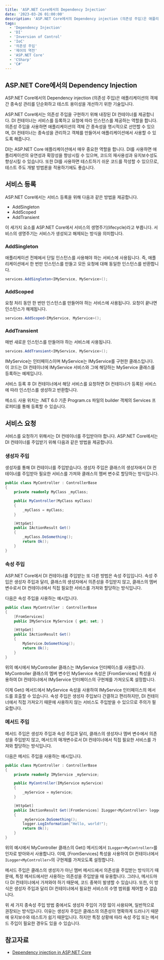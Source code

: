 ```yaml
---
title: 'ASP.NET Core에서의 Dependency Injection'
date: '2023-03-26 01:00:00'
description: 'ASP.NET Core에서의 Dependency injection (의존성 주입)은 애플리케이션의 객체 간 종속성 관리를 단순화하고 테스트 용이성을 개선하기 위한 기술입니다.'
tags:
  - 'Dependency Injection'
  - 'DI'
  - 'Inversion of Control'
  - 'IoC'
  - '의존성 주입'
  - '제어의 역전'
  - 'ASP.NET Core'
  - 'CSharp'
  - 'C#'
---
```


## ASP.NET Core에서의 Dependency Injection

ASP.NET Core에서의 Dependency injection (의존성 주입)은 애플리케이션의 객체 간 종속성 관리를 단순화하고 테스트 용이성을 개선하기 위한 기술입니다.

ASP.NET Core에서는 의존성 주입을 구현하기 위해 내장된 DI 컨테이너를 제공합니다. DI 컨테이너는 서비스를 등록하고 요청에 따라 인스턴스를 제공하는 역할을 합니다. 의존성 주입을 사용하면 애플리케이션의 객체 간 종속성을 명시적으로 선언할 수 있으며, DI 컨테이너는 종속성을 관리하고 객체를 만들어서 애플리케이션에서 사용할 수 있도록 해줍니다.

DI는 ASP.NET Core 애플리케이션에서 매우 중요한 역할을 합니다. DI를 사용하면 애플리케이션의 유연성과 확장성을 향상시킬 수 있으며, 코드의 재사용성과 유지보수성도 향상시킬 수 있습니다. 또한 DI를 사용하면 테스트하기 쉬운 코드를 작성할 수 있으므로, 테스트 주도 개발 방법론을 적용하기에도 좋습니다.

## 서비스 등록

ASP.NET Core에서는 서비스 등록을 위해 다음과 같은 방법을 제공합니다.

- AddSingleton
- AddScoped
- AddTransient

이 세가지 요소를 ASP.NET Core에서 서비스의 생명주기(lifecycle)라고 부릅니다. 서비스의 생명주기는 서비스가 생성되고 해제되는 방식을 의미합니다.

### AddSingleton

애플리케이션 전체에서 단일 인스턴스를 사용해야 하는 서비스에 사용됩니다. 즉, 애플리케이션에서 한 번만 인스턴스를 만들고 모든 요청에 대해 동일한 인스턴스를 반환합니다.

```csharp
services.AddSingleton<IMyService, MyService>();
```

### AddScoped

요청 처리 동안 한 번만 인스턴스를 만들어야 하는 서비스에 사용됩니다. 요청이 끝나면 인스턴스가 해제됩니다.

```csharp
services.AddScoped<IMyService, MyService>();
```

### AddTransient

매번 새로운 인스턴스를 만들어야 하는 서비스에 사용됩니다.

```csharp
services.AddTransient<IMyService, MyService>();
```

IMyService는 인터페이스이며 MyService는 IMyService를 구현한 클래스입니다. 이 코드는 DI 컨테이너에 IMyService 서비스와 그에 해당하는 MyService 클래스를 등록하는 예제입니다.

서비스 등록 후 DI 컨테이너에서 해당 서비스를 요청하면 DI 컨테이너가 등록된 서비스에 따라 인스턴스를 생성하고 반환합니다.

메소드 사용 위치는 .NET 6.0 기준 Program.cs 파일의 builder 객체의 Services 프로퍼티를 통해 등록할 수 있습니다.

## 서비스 요청

서비스를 요청하기 위해서는 DI 컨테이너를 주입받아야 합니다. ASP.NET Core에서는 DI 컨테이너를 주입받기 위해 다음과 같은 방법을 제공합니다.

### 생성자 주입

생성자를 통해 DI 컨테이너를 주입받습니다. 생성자 주입은 클래스의 생성자에서 DI 컨테이너를 주입받아 필요한 서비스를 가져와 클래스의 멤버 변수로 할당하는 방식입니다.

```csharp
public class MyController : ControllerBase
{
    private readonly MyClass _myClass;

    public MyController(MyClass myClass)
    {
        _myClass = myClass;
    }

    [HttpGet]
    public IActionResult Get()
    {
        _myClass.DoSomething();
        return Ok();
    }
}

```

### 속성 주입

ASP.NET Core에서 DI 컨테이너를 주입받는 또 다른 방법은 속성 주입입니다. 속성 주입은 생성자 주입과 달리, 클래스의 생성자에서 의존성을 주입받지 않고, 클래스의 멤버 변수로서 DI 컨테이너에서 직접 필요한 서비스를 가져와 할당하는 방식입니다.

다음은 속성 주입을 사용하는 예시입니다.

```csharp
public class MyController : ControllerBase
{
    [FromServices]
    public IMyService MyService { get; set; }

    [HttpGet]
    public IActionResult Get()
    {
        MyService.DoSomething();
        return Ok();
    }
}
```

위의 예시에서 MyController 클래스는 IMyService 인터페이스를 사용합니다. MyController 클래스의 멤버 변수인 MyService 속성은 [FromServices] 특성을 사용하여 DI 컨테이너에서 IMyService 인터페이스의 구현체를 가져오도록 설정합니다.

이제 Get() 메서드에서 MyService 속성을 사용하여 IMyService 인터페이스의 메서드를 호출할 수 있습니다. 속성 주입은 생성자 주입보다 간결하고 편리하지만, DI 컨테이너에서 직접 가져오기 때문에 사용하지 않는 서비스도 주입받을 수 있으므로 주의가 필요합니다.

### 메서드 주입

메서드 주입은 생성자 주입과 속성 주입과 달리, 클래스의 생성자나 멤버 변수에서 의존성을 주입받지 않고, 메서드의 매개변수로서 DI 컨테이너에서 직접 필요한 서비스를 가져와 할당하는 방식입니다.

다음은 메서드 주입을 사용하는 예시입니다.

```csharp
public class MyController : ControllerBase
{
    private readonly IMyService _myService;

    public MyController(IMyService myService)
    {
        _myService = myService;
    }

    [HttpGet]
    public IActionResult Get([FromServices] ILogger<MyController> logger)
    {
        _myService.DoSomething();
        logger.LogInformation("Hello, world!");
        return Ok();
    }
}

```

위의 예시에서 MyController 클래스의 Get() 메서드에서 `ILogger<MyController>`를 인자로 받아와서 사용합니다. 이때, [FromServices] 특성을 사용하여 DI 컨테이너에서 `ILogger<MyController>`의 구현체를 가져오도록 설정합니다.

메서드 주입은 클래스의 생성자가 아닌 멤버 메서드에서 의존성을 주입받는 방식이기 때문에, 특정 메서드에서만 사용하는 의존성을 주입받을 때 유용합니다. 그러나, 메서드마다 DI 컨테이너에서 가져와야 하기 때문에, 코드 중복이 발생할 수 있습니다. 또한, 이 방식은 생성자 주입과 달리 DI 컨테이너에서 필요한 서비스의 수명 범위를 제어할 수 없습니다.

위 세 가지 종속성 주입 방법 중에서도 생성자 주입이 가장 많이 사용되며, 일반적으로 권장되는 방식입니다. 이유는 생성자 주입은 클래스의 의존성이 명확하게 드러나기 때문에 유지보수와 테스트가 쉽기 때문입니다. 하지만 특정 상황에 따라 속성 주입 또는 메서드 주입이 필요한 경우도 있을 수 있습니다.

## 참고자료

- [Dependency injection in ASP.NET Core](https://docs.microsoft.com/en-us/aspnet/core/fundamentals/dependency-injection?view=aspnetcore-6.0)
